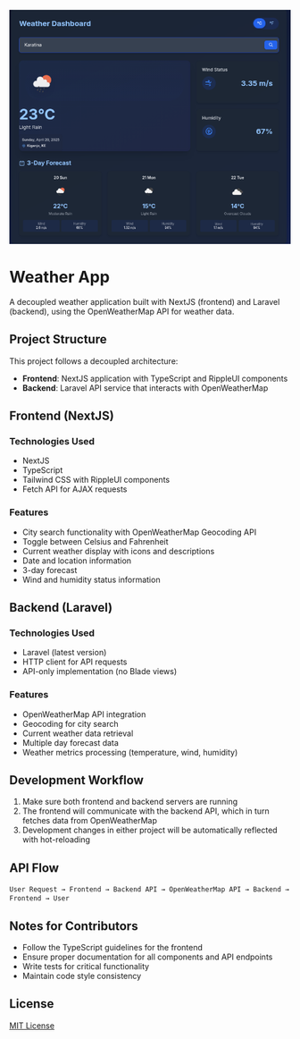 ![Weather App](weather-app.png)

# Weather App

A decoupled weather application built with NextJS (frontend) and Laravel (backend), using the OpenWeatherMap API for weather data.

## Project Structure

This project follows a decoupled architecture:

- **Frontend**: NextJS application with TypeScript and RippleUI components
- **Backend**: Laravel API service that interacts with OpenWeatherMap

## Frontend (NextJS)

### Technologies Used

- NextJS
- TypeScript
- Tailwind CSS with RippleUI components
- Fetch API for AJAX requests

### Features

- City search functionality with OpenWeatherMap Geocoding API
- Toggle between Celsius and Fahrenheit
- Current weather display with icons and descriptions
- Date and location information
- 3-day forecast
- Wind and humidity status information

## Backend (Laravel)

### Technologies Used

- Laravel (latest version)
- HTTP client for API requests
- API-only implementation (no Blade views)

### Features

- OpenWeatherMap API integration
- Geocoding for city search
- Current weather data retrieval
- Multiple day forecast data
- Weather metrics processing (temperature, wind, humidity)


## Development Workflow

1. Make sure both frontend and backend servers are running
2. The frontend will communicate with the backend API, which in turn fetches data from OpenWeatherMap
3. Development changes in either project will be automatically reflected with hot-reloading

## API Flow

```
User Request → Frontend → Backend API → OpenWeatherMap API → Backend → Frontend → User
```

## Notes for Contributors

- Follow the TypeScript guidelines for the frontend
- Ensure proper documentation for all components and API endpoints
- Write tests for critical functionality
- Maintain code style consistency

## License

[MIT License](LICENSE)